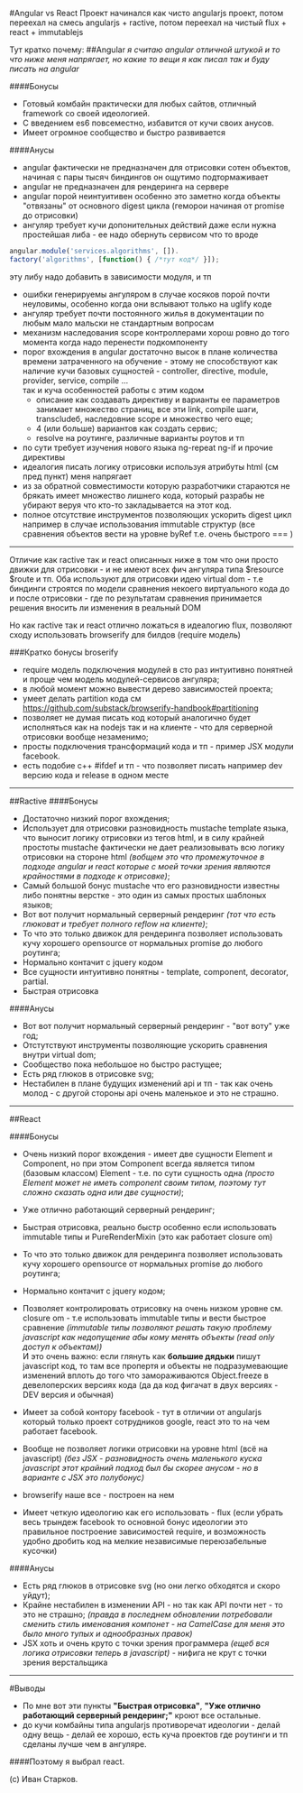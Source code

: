 #Angular vs React
Проект начинался как чисто angularjs проект, потом переехал на смесь angularjs + ractive, потом переехал на чистый flux + react + immutablejs

Тут кратко почему:
##Angular
_я считаю angular отличной штукой и то что ниже меня напрягает, но какие то вещи я как писал так и буду писать на angular_

####Бонусы
* Готовый комбайн практически для любых сайтов, отличный framework со своей идеологией.
* С введением es6 повсеместно, избавится от кучи своих анусов.
* Имеет огромное сообщество и быстро развивается

####Анусы
* angular фактически не предназначен для отрисовки сотен объектов, начиная с пары тысяч биндингов он ощутимо подтормаживает
* angular не предназначен для рендеринга на сервере
* angular порой неинтуитивен особенно это заметно когда объекты "отвязаны" от основного digest цикла (геморои начиная от promise до отрисовки)
* ангуляр требует кучи допонительных действий даже если нужна простейшая либа - ее надо обернуть сервисом что то вроде 
```javascript
angular.module('services.algorithms', []).
factory('algorithms', [function() { /*тут код*/ }]);
```
эту либу надо добавить в зависимости модуля, и тп
* ошибки генерируемы ангуляром в случае косяков порой почти неуловимы, особенно когда они вслывают только на uglify коде
* ангуляр требует почти постоянного жилья в документации по любым мало мальски не стандартным вопросам
* механизм наследования scope контроллерами хорош ровно до того момента когда надо перенести подкомпоненту
* порог вхождения в angular достаточно высок в плане количества времени затраченного на обучение - этому не способствуют как наличие кучи базовых сущностей - controller, directive, module, provider, service, compile ...   
так и куча особенностей работы с этим кодом 
  - описание как создавать директиву и варианты ее параметров занимает множество страниц, все эти link, compile шаги, transcludeб, наследовние scope и множество чего еще;
  - 4 (или больше) вариантов как создать сервис;
  - resolve на роутинге, различные варианты роутов и тп
* по сути требует изучения нового языка ng-repeat ng-if и прочие директивы
* идеалогия писать логику отрисовки используя атрибуты html (см пред пункт) меня напрягает
* из за обратной совместимости которую разработчики стараются не брякать имеет множество лишнего кода, который разрабы не убирают веруя что кто-то закладывается на этот код.
* полное отсутствие инструментов позволяющих ускорить digest цикл например в случае использования immutable структур (все сравнения объектов вести на уровне byRef т.е. очень быстрого === )

---

Отличие как ractive так и react описанных ниже в том что они просто движки для отрисовки - и не имеют всех фич ангуляра типа $resource $route и тп.
Оба используют для отрисовки идею virtual dom - т.е биндинги строятся по модели сравнения некоего виртуального кода до и после отрисовки - где по результатам сравнения принимается решения вносить ли изменения в реальный DOM   

Но как ractive так и react отлично ложаться в идеалогию flux, позволяют сходу использовать browserify для билдов (require модель) 

###Кратко бонусы broserify
* require модель подключения модулей в сто раз интуитивно понятней и проще чем модель модулей-сервисов ангуляра;
* в любой момент можно вывести дерево зависимостей проекта;
* умеет делать partition кода см https://github.com/substack/browserify-handbook#partitioning
* позволяет не думая писать код который аналогично будет исполняться как на nodejs так и на клиенте - что для серверной отрисовки вообще незаменимо;
* просты подключения  трансформаций кода и тп  - пример JSX модули facebook.
* есть подобие с++ #ifdef и тп - что позволяет писать например dev версию кода и release в одном месте

---

##Ractive
####Бонусы
* Достаточно низкий порог вхождения;
* Использует для отрисовки разновидность mustache template языка, что выносит логику отрисовки из тегов html, и в силу крайней простоты mustache фактически не дает реализовывать всю логику отрисовки на стороне html _(вобщем это что промежуточное в подходе angular и react которые с моей точки зрения являются крайностями в подходе к отрисовке)_;
* Самый большой бонус mustache что его разновидности известны либо понятны верстке - это один из самых простых шаблоных языков;
* Вот вот получит нормальный серверный рендеринг _(тот что есть глюковат и требует полного reflow на клиенте)_;
* То что это только движок для рендеринга позволяет использовать кучу хорошего opensource от нормальных promise до любого роутинга;
* Нормально контачит с jquery кодом
* Все сущности интуитивно понятны  - template, component, decorator, partial.
* Быстрая отрисовка

####Анусы
* Вот вот получит нормальный серверный рендеринг - "вот воту" уже год;
* Отстутствуют инструменты позволяющие ускорить сравнения внутри virtual dom;
* Сообщество пока небольшое но быстро растущее;
* Есть ряд глюков в отрисовке svg;
* Нестабилен в плане будущих изменений api и тп - так как очень молод - с другой стороны api очень маленькое и это не страшно.

---

##React

####Бонусы
* Очень низкий порог вхождения - имеет две сущности Element и Component, но при этом Component всегда является типом (базовым классом) Element - т.е. по сути сущность одна _(просто Element может не иметь component своим типом, поэтому тут сложно сказать одна или две сущности)_;
* Уже отлично работающий серверный рендеринг;
* Быстрая отрисовка, реально быстр особенно если использовать immutable типы и PureRenderMixin (это как работает closure om)
* То что это только движок для рендеринга позволяет использовать кучу хорошего opensource от нормальных promise до любого роутинга;
* Нормально контачит с jquery кодом;
* Позволяет контролировать отрисовку на очень низком уровне см. closure om - т.е использовать immutable типы и вести быстрое сравнение
_(immutable типы позволяют решать такую проблему javascript как недопущение абы кому менять объекты (read only доступ к объектам))_   
И это очень важно: если глянуть как __большие дядьки__ пишут javascript код, то там все пропертя и объекты не подразумевающие изменений вплоть до того что замораживаются Object.freeze в девелоперских версиях кода (да да код фигачат в двух версиях - DEV версия и обычная)

* Имеет за собой контору facebook  - тут в отличии от angularjs который только проект сотрудников google, react это то на чем работает facebook.
* Вообще не позволяет логики отрисовки на уровне html (всё на javascript) _(без JSX - разновидность очень маленького куска javascript этот крайний подход  был бы скорее анусом - но в варианте с JSX это полубонус)_
* browserify наше все - построен на нем
* Имеет четкую идеологию как его использовать - flux (если убрать весь трындеж facebook то основной бонус идеологии это правильное построение зависимостей require, и возможность удобно дробить код на мелкие независимые переюзабельные кусочки)


####Анусы
* Есть ряд глюков в отрисовке svg (но они легко обходятся и скоро уйдут);
* Крайне нестабилен в изменении API - но так как API почти нет - то это не страшно; _(правда в последнем обновлении потребовали сменить стиль именования компонет - на CamelCase для меня это было много тупых и однообразных правок)_
* JSX хоть и очень круто с точки зрения программера _(ещеб вся логика отрисовки теперь в javascript)_  - нифига не крут с точки зрения верстальщика

---
#Выводы

* По мне вот эти пункты __"Быстрая отрисовка"__, __"Уже отлично работающий серверный рендеринг;"__ кроют все остальные. 
* до кучи комбайны типа angularjs противоречат идеологии  - делай одну вещь - делай ее хорошо, есть куча проектов где роутинги и тп сделаны лучше чем в ангуляре.

####Поэтому я выбрал react.

(c) Иван Старков.






